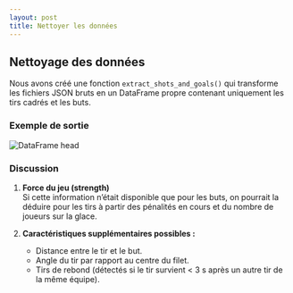 ```yaml
---
layout: post
title: Nettoyer les données
---
```



## Nettoyage des données

Nous avons créé une fonction `extract_shots_and_goals()` qui transforme les fichiers JSON bruts en un DataFrame propre contenant uniquement les tirs cadrés et les buts.

### Exemple de sortie

![DataFrame head](includes/df_head.jpg)

### Discussion

1. **Force du jeu (strength)**  
   Si cette information n’était disponible que pour les buts, on pourrait la déduire pour les tirs à partir des pénalités en cours et du nombre de joueurs sur la glace.

2. **Caractéristiques supplémentaires possibles :**  
   - Distance entre le tir et le but.  
   - Angle du tir par rapport au centre du filet.  
   - Tirs de rebond (détectés si le tir survient < 3 s après un autre tir de la même équipe).

